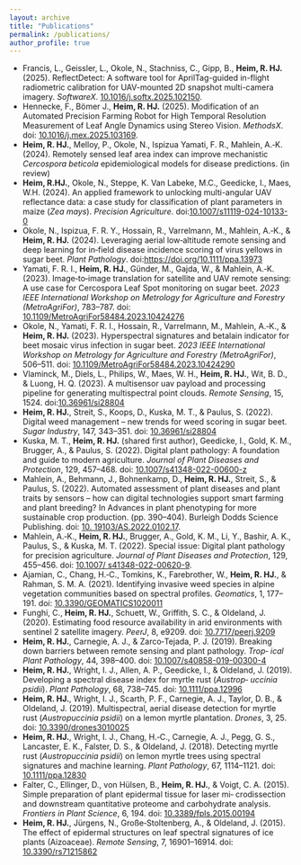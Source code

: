```yaml
---
layout: archive
title: "Publications"
permalink: /publications/
author_profile: true
---
```

- Francis, L., Geissler, L., Okole, N., Stachniss, C., Gipp, B., **Heim, R. HJ.** (2025). ReflectDetect: A software tool for AprilTag-guided in-flight radiometric calibration for UAV-mounted 2D snapshot multi-camera imagery. *SoftwareX*. [10.1016/j.softx.2025.102150](https://www.sciencedirect.com/science/article/pii/S2352711025001177).
- Hennecke, F., Bömer J., **Heim, R. HJ.** (2025). Modification of an Automated Precision Farming Robot for High Temporal Resolution Measurement of Leaf Angle Dynamics using Stereo Vision. *MethodsX*. doi: [10.1016/j.mex.2025.103169](https://www.sciencedirect.com/science/article/pii/S2215016125000172).
- **Heim, R. HJ.**, Melloy, P., Okole, N., Ispizua Yamati, F. R., Mahlein, A.‑K. (2024). Remotely sensed leaf area index can improve
mechanistic <i>Cercospora beticola</i> epidemiological models for disease predictions. (in review)
- **Heim, R.HJ.**, Okole, N., Steppe, K. Van Labeke, M.C., Geedicke, I., Maes, W.H. (2024). An applied framework to unlocking multi-angular UAV reflectance data: a case study for classification of plant parameters in maize (*Zea mays*). *Precision Agriculture*. doi:[10.1007/s11119-024-10133-0](https://doi.org/10.1007/s11119-024-10133-0)
- Okole, N., Ispizua, F. R. Y., Hossain, R., Varrelmann, M., Mahlein, A.‑K., & **Heim, R. HJ.** (2024). Leveraging aerial low‑altitude remote
sensing and deep learning for in‑field disease incidence scoring of virus yellows in sugar beet. *Plant Pathology*. doi:[https://doi.org/10.1111/ppa.13973 ](https://doi.org/10.1111/ppa.13973 )
- Yamati, F. R. I., **Heim, R. HJ.**, Günder, M., Gajda, W., & Mahlein, A.‑K. (2023). Image‑to‑image translation for satellite and UAV remote
sensing: A use case for Cercospora Leaf Spot monitoring on sugar beet. *2023 IEEE International Workshop on Metrology for
Agriculture and Forestry (MetroAgriFor)*, 783–787. doi: [10.1109/MetroAgriFor58484.2023.10424276](https://doi.org/10.1109/MetroAgriFor58484.2023.10424276)
- Okole, N., Yamati, F. R. I., Hossain, R., Varrelmann, M., Mahlein, A.‑K., & **Heim, R. HJ.** (2023). Hyperspectral signatures and betalain
indicator for beet mosaic virus infection in sugar beet. *2023 IEEE International Workshop on Metrology for Agriculture and
Forestry (MetroAgriFor)*, 506–511. doi: [10.1109/MetroAgriFor58484.2023.10424290](https://doi.org/10.1109/MetroAgriFor58484.2023.10424290)
- Vlaminck, M., Diels, L., Philips, W., Maes, W. H., **Heim, R. HJ.**, Wit, B. D., & Luong, H. Q. (2023). A multisensor uav payload and processing
pipeline for generating multispectral point clouds. *Remote Sensing*, 15, 1524. doi:[10.36961/si28804](https://doi.org/10.36961/si28804) 
- **Heim, R. HJ.**, Streit, S., Koops, D., Kuska, M. T., & Paulus, S. (2022). Digital weed management – new trends for weed scoring in sugar
beet. *Sugar Industry*, 147, 343–351. doi: [10.36961/si28804](https://doi.org/10.36961/si28804)
- Kuska, M. T., **Heim, R. HJ.** (shared first author), Geedicke, I., Gold, K. M., Brugger, A., & Paulus, S. (2022). Digital plant pathology: A foundation and
guide to modern agriculture. *Journal of Plant Diseases and Protection*, 129, 457–468. doi: [10.1007/s41348-022-00600-z](https://doi.org/10.1007/s41348-022-00600-z)
- Mahlein, A., Behmann, J., Bohnenkamp, D., **Heim, R. HJ.**, Streit, S., & Paulus, S. (2022). Automated assessment of plant diseases and
plant traits by sensors – how can digital technologies support smart farming and plant breeding? In Advances in plant
phenotyping for more sustainable crop production. (pp. 390–404). Burleigh Dodds Science Publishing. doi: [10.
19103/AS.2022.0102.17](https://shop.bdspublishing.com/store/bds/detail/product/3-190-9781801465342).
- Mahlein, A.‑K., **Heim, R. HJ.**, Brugger, A., Gold, K. M., Li, Y., Bashir, A. K., Paulus, S., & Kuska, M. T. (2022). Special issue: Digital plant
pathology for precision agriculture. *Journal of Plant Diseases and Protection*, 129, 455–456. doi: [10.1007/
s41348-022-00620-9](https://doi.org/10.1007/s41348-022-00620-9).
- Ajamian, C., Chang, H.‑C., Tomkins, K., Farebrother, W., **Heim, R. HJ.**, & Rahman, S. M. A. (2021). Identifying invasive weed species in
alpine vegetation communities based on spectral profiles. *Geomatics*, 1, 177–191. doi: [10.3390/GEOMATICS1020011](https://doi.org/10.3390/GEOMATICS1020011)
- Funghi, C., **Heim, R. HJ.**, Schuett, W., Griffith, S. C., & Oldeland, J. (2020). Estimating food resource availability in arid environments
with sentinel 2 satellite imagery. *PeerJ*, 8, e9209. doi: [10.7717/peerj.9209](https://doi.org/10.7717/peerj.9209) 
- **Heim, R. HJ.**, Carnegie, A. J., & Zarco‑Tejada, P. J. (2019). Breaking down barriers between remote sensing and plant pathology. *Trop‑
ical Plant Pathology*, 44, 398–400. doi: [10.1007/s40858-019-00300-4](https://doi.org/10.1007/s40858-019-00300-4)
- **Heim, R. HJ.**, Wright, I. J., Allen, A. P., Geedicke, I., & Oldeland, J. (2019). Developing a spectral disease index for myrtle rust (<i>Austrop‑
uccinia psidii</i>). *Plant Pathology*, 68, 738–745. doi: [10.1111/ppa.12996](https://doi.org/10.1111/ppa.12996) 
- **Heim, R. HJ.**, Wright, I. J., Scarth, P. F., Carnegie, A. J., Taylor, D. B., & Oldeland, J. (2019). Multispectral, aerial disease detection for
myrtle rust (<i>Austropuccinia psidii</i>) on a lemon myrtle plantation. *Drones*, 3, 25. doi: [10.3390/drones3010025](https://doi.org/10.3390/DRONES3010025) 
- **Heim, R. HJ.**, Wright, I. J., Chang, H.‑C., Carnegie, A. J., Pegg, G. S., Lancaster, E. K., Falster, D. S., & Oldeland, J. (2018). Detecting myrtle
rust (<i>Austropuccinia psidii</i>) on lemon myrtle trees using spectral signatures and machine learning. *Plant Pathology*, 67,
1114–1121. doi: [10.1111/ppa.12830](https://doi.org/10.1111/ppa.12830)
- Falter, C., Ellinger, D., von Hülsen, B., **Heim, R. HJ.**, & Voigt, C. A. (2015). Simple preparation of plant epidermal tissue for laser mi‑
crodissection and downstream quantitative proteome and carbohydrate analysis. *Frontiers in Plant Science*, 6, 194. doi: [10.3389/fpls.2015.00194](https://doi.org/10.3389/fpls.2015.00194)
- **Heim, R. HJ.**, Jürgens, N., Große‑Stoltenberg, A., & Oldeland, J. (2015). The effect of epidermal structures on leaf spectral signatures
of ice plants (Aizoaceae). *Remote Sensing*, 7, 16901–16914. doi: [10.3390/rs71215862](https://doi.org/10.3390/rs71215862)
